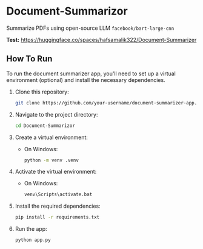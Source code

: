 # Document-Summarizor

Summarize PDFs using open-source LLM `facebook/bart-large-cnn`

**Test:** https://huggingface.co/spaces/hafsamalik322/Document-Summarizer



## How To Run

To run the document summarizer app, you'll need to set up a virtual environment (optional) and install the necessary dependencies.

1. Clone this repository:

    ```bash
    git clone https://github.com/your-username/document-summarizer-app.git
    ```

2. Navigate to the project directory:

    ```bash
    cd Document-Summarizor
    ```

3. Create a virtual environment:

    - On Windows:
      
      ```bash
      python -m venv .venv
      ```

5. Activate the virtual environment:

    - On Windows:

        ```bash
        venv\Scripts\activate.bat
        ```

6. Install the required dependencies:

    ```bash
    pip install -r requirements.txt
    ```

7. Run the app:

    ```bash
    python app.py
    ```
